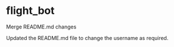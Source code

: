 # flight_bot 
Merge README.md changes

Updated the README.md file to change the username as required.

